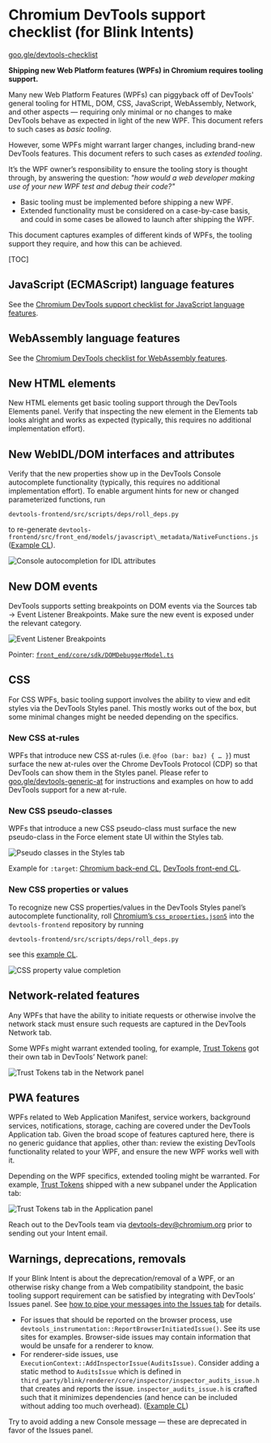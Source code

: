 # Chromium DevTools support checklist (for Blink Intents)

[goo.gle/devtools-checklist](https://goo.gle/devtools-checklist)

**Shipping new Web Platform features (WPFs) in Chromium requires tooling support.**

Many new Web Platform Features (WPFs) can piggyback off of DevTools' general tooling for HTML, DOM, CSS, JavaScript,
WebAssembly, Network, and other aspects — requiring only minimal or no changes to make DevTools behave as expected
in light of the new WPF. This document refers to such cases as _basic tooling_.

However, some WPFs might warrant larger changes, including brand-new DevTools features. This document refers to such
cases as _extended tooling_.

It’s the WPF owner’s responsibility to ensure the tooling story is thought through, by answering the question:
_"how would a web developer making use of your new WPF test and debug their code?"_

- Basic tooling must be implemented before shipping a new WPF.
- Extended functionality must be considered on a case-by-case basis, and could in some cases be allowed to launch after shipping the WPF.

This document captures examples of different kinds of WPFs, the tooling support they require, and how this can be achieved.

[TOC]

## JavaScript (ECMAScript) language features

See the [Chromium DevTools support checklist for JavaScript language features](https://goo.gle/v8-checklist).


## WebAssembly language features

See the [Chromium DevTools checklist for WebAssembly features](https://goo.gle/devtools-wasm-checklist).


## New HTML elements

New HTML elements get basic tooling support through the DevTools Elements panel. Verify that inspecting the new element
in the Elements tab looks alright and works as expected (typically, this requires no additional implementation effort).


## New WebIDL/DOM interfaces and attributes

Verify that the new properties show up in the DevTools Console autocomplete functionality (typically, this requires no additional implementation effort).
To enable argument hints for new or changed parameterized functions, run
```
devtools-frontend/src/scripts/deps/roll_deps.py
```
to re-generate `devtools-frontend/src/front_end/models/javascript\_metadata/NativeFunctions.js` ([Example CL](http://crrev.com/c/3432787)).

![](./images/checklist-autocomplete-idl-attribute.png "Console autocompletion for IDL attributes")


## New DOM events

DevTools supports setting breakpoints on DOM events via the Sources tab → Event Listener Breakpoints. Make sure the new event is exposed under the relevant category.

![](./images/checklist-event-listener-breakpoints.png "Event Listener Breakpoints")

Pointer: [`front_end/core/sdk/DOMDebuggerModel.ts`](https://source.chromium.org/chromium/chromium/src/+/main:third\_party/devtools-frontend/src/front_end/core/sdk/DOMDebuggerModel.ts;l=766-870;drc=79e812efee4be5e4d4378562f8acebffe9771f20)


## CSS

For CSS WPFs, basic tooling support involves the ability to view and edit styles via the DevTools Styles panel.
This mostly works out of the box, but some minimal changes might be needed depending on the specifics.

### New CSS at-rules

WPFs that introduce new CSS at-rules (i.e. `@foo (bar: baz) { … }`) must surface the new at-rules over the Chrome
DevTools Protocol (CDP) so that DevTools can show them in the Styles panel.
Please refer to [goo.gle/devtools-generic-at](https://goo.gle/devtools-generic-at) for instructions and examples on
how to add DevTools support for a new at-rule.

### New CSS pseudo-classes

WPFs that introduce a new CSS pseudo-class must surface the new pseudo-class in the Force element state UI within the Styles tab.

![](./images/checklist-pseudo-classes.png "Pseudo classes in the Styles tab")

Example for `:target`: [Chromium back-end CL](https://chromium-review.googlesource.com/c/chromium/src/+/2575668),
[DevTools front-end CL](https://chromium-review.googlesource.com/c/devtools/devtools-frontend/+/2581544).

### New CSS properties or values

To recognize new CSS properties/values in the DevTools Styles panel’s autocomplete functionality, roll
[Chromium’s `css_properties.json5`](https://source.chromium.org/chromium/chromium/src/+/main:third\_party/blink/renderer/core/css/css_properties.json5;drc=be2c473625b9c28a4ff6735547cb0c1b6743f4ae) into the `devtools-frontend` repository by running
```
devtools-frontend/src/scripts/deps/roll_deps.py
```
see this [example CL](https://chromium-review.googlesource.com/c/devtools/devtools-frontend/+/2972583).

![](./images/checklist-css-properties.png "CSS property value completion")


## Network-related features

Any WPFs that have the ability to initiate requests or otherwise involve the network stack must ensure such requests
are captured in the DevTools Network tab.

Some WPFs might warrant extended tooling, for example, [Trust Tokens](http://crbug.com/1126824) got their own tab in
DevTools’ Network panel:

![](./images/checklist-network-trust-tokens.png "Trust Tokens tab in the Network panel")


## PWA features

WPFs related to Web Application Manifest, service workers, background services, notifications, storage, caching are
covered under the DevTools Application tab. Given the broad scope of features captured here, there is no generic
guidance that applies, other than: review the existing DevTools functionality related to your WPF, and ensure the
new WPF works well with it.

Depending on the WPF specifics, extended tooling might be warranted. For example, [Trust Tokens](http://crbug.com/1126824)
shipped with a new subpanel under the Application tab:

![](./images/checklist-application-trust-tokens.png "Trust Tokens tab in the Application panel")

Reach out to the DevTools team via [devtools-dev@chromium.org](mailto:devtools-dev@chromium.org) prior to sending out
your Intent email.


## Warnings, deprecations, removals

If your Blink Intent is about the deprecation/removal of a WPF, or an otherwise risky change from a Web compatibility
standpoint, the basic tooling support requirement can be satisfied by integrating with DevTools’ Issues panel. See
[how to pipe your messages into the Issues tab](https://docs.google.com/document/d/13zZBu6RG7D23FSWecSy3AHPEdFHJMkp732-uJ5CFbmc)
for details.

* For issues that should be reported on the browser process, use `devtools_instrumentation::ReportBrowserInitiatedIssue()`.
  See its use sites for examples. Browser-side issues may contain information that would be unsafe for a renderer to know.
* For renderer-side issues, use `ExecutionContext::AddInspectorIssue(AuditsIssue)`. Consider adding a static method to
  `AuditsIssue` which is defined in `third_party/blink/renderer/core/inspector/inspector_audits_issue.h` that creates and
  reports the issue. `inspector_audits_issue.h` is crafted such that it minimizes dependencies (and hence can be included
  without adding too much overhead). ([Example CL](https://chromium-review.googlesource.com/c/chromium/src/+/2892206))

Try to avoid adding a new Console message — these are deprecated in favor of the Issues panel.
